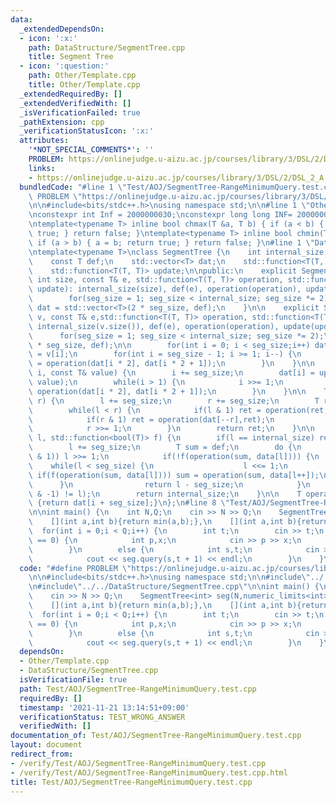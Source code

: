 ```yaml
---
data:
  _extendedDependsOn:
  - icon: ':x:'
    path: DataStructure/SegmentTree.cpp
    title: Segment Tree
  - icon: ':question:'
    path: Other/Template.cpp
    title: Other/Template.cpp
  _extendedRequiredBy: []
  _extendedVerifiedWith: []
  _isVerificationFailed: true
  _pathExtension: cpp
  _verificationStatusIcon: ':x:'
  attributes:
    '*NOT_SPECIAL_COMMENTS*': ''
    PROBLEM: https://onlinejudge.u-aizu.ac.jp/courses/library/3/DSL/2/DSL_2_A
    links:
    - https://onlinejudge.u-aizu.ac.jp/courses/library/3/DSL/2/DSL_2_A
  bundledCode: "#line 1 \"Test/AOJ/SegmentTree-RangeMinimumQuery.test.cpp\"\n#define\
    \ PROBLEM \"https://onlinejudge.u-aizu.ac.jp/courses/library/3/DSL/2/DSL_2_A\"\
    \n\n#include<bits/stdc++.h>\nusing namespace std;\n\n#line 1 \"Other/Template.cpp\"\
    \nconstexpr int Inf = 2000000030;\nconstexpr long long INF= 2000000000000000000;\n\
    \ntemplate<typename T> inline bool chmax(T &a, T b) { if (a < b) { a = b; return\
    \ true; } return false; }\ntemplate<typename T> inline bool chmin(T &a, T b) {\
    \ if (a > b) { a = b; return true; } return false; }\n#line 1 \"DataStructure/SegmentTree.cpp\"\
    \ntemplate<typename T>\nclass SegmentTree {\n    int internal_size, seg_size;\n\
    \    const T def;\n    std::vector<T> dat;\n    std::function<T(T, T)> operation;\n\
    \    std::function<T(T, T)> update;\n\npublic:\n    explicit SegmentTree(const\
    \ int size, const T& e, std::function<T(T, T)> operation, std::function<T(T, T)>\
    \ update): internal_size(size), def(e), operation(operation), update(update) {\n\
    \        for(seg_size = 1; seg_size < internal_size; seg_size *= 2);\n       \
    \ dat = std::vector<T>(2 * seg_size, def);\n    }\n\n    explicit SegmentTree(std::vector<T>\
    \ v, const T& e,std::function<T(T, T)> operation, std::function<T(T, T)> update):\
    \ internal_size(v.size()), def(e), operation(operation), update(update) {\n  \
    \      for(seg_size = 1; seg_size < internal_size; seg_size *= 2);\n        dat.resize(2\
    \ * seg_size, def);\n\n        for(int i = 0; i < seg_size;i++) dat[i + seg_size]\
    \ = v[i];\n        for(int i = seg_size - 1; i >= 1; i--) {\n            dat[i]\
    \ = operation(dat[i * 2], dat[i * 2 + 1]);\n        }\n    }\n\n    void set_val(int\
    \ i, const T& value) {\n        i += seg_size;\n        dat[i] = update(dat[i],\
    \ value);\n        while(i > 1) {\n            i >>= 1;\n            dat[i] =\
    \ operation(dat[i * 2], dat[i * 2 + 1]);\n        }\n    }\n\n    T fold(int l,int\
    \ r) {\n        l += seg_size;\n        r += seg_size;\n        T ret = def;\n\
    \        while(l < r) {\n            if(l & 1) ret = operation(ret,dat[l++]);\n\
    \            if(r & 1) ret = operation(dat[--r],ret);\n            l >>= 1;\n\
    \            r >>= 1;\n        }\n        return ret;\n    }\n\n    int max_right(int\
    \ l, std::function<bool(T)> f) {\n        if(l == internal_size) return internal_size;\n\
    \        l += seg_size;\n        T sum = def;\n        do {\n            while(!(l\
    \ & 1)) l >>= 1;\n            if(!f(operation(sum, data[l]))) {\n            \
    \    while(l < seg_size) {\n                    l <<= 1;\n                   \
    \ if(f(operation(sum, data[l]))) sum = operation(sum, data[l++]);\n          \
    \      }\n                return l - seg_size;\n            }\n        } while((l\
    \ & -1) != l);\n        return internal_size;\n    }\n\n    T operator[](int i)\
    \ {return dat[i + seg_size];}\n};\n#line 8 \"Test/AOJ/SegmentTree-RangeMinimumQuery.test.cpp\"\
    \n\nint main() {\n    int N,Q;\n    cin >> N >> Q;\n    SegmentTree<int> seg(N,numeric_limits<int>::max(),\n\
    \    [](int a,int b){return min(a,b);},\n    [](int a,int b){return b;});\n  \
    \  for(int i = 0;i < Q;i++) {\n        int t;\n        cin >> t;\n        if(t\
    \ == 0) {\n            int p,x;\n            cin >> p >> x;\n            seg.update(p,x);\n\
    \        }\n        else {\n            int s,t;\n            cin >> s >> t;\n\
    \            cout << seg.query(s,t + 1) << endl;\n        }\n    }\n}\n"
  code: "#define PROBLEM \"https://onlinejudge.u-aizu.ac.jp/courses/library/3/DSL/2/DSL_2_A\"\
    \n\n#include<bits/stdc++.h>\nusing namespace std;\n\n#include\"../../Other/Template.cpp\"\
    \n#include\"../../DataStructure/SegmentTree.cpp\"\n\nint main() {\n    int N,Q;\n\
    \    cin >> N >> Q;\n    SegmentTree<int> seg(N,numeric_limits<int>::max(),\n\
    \    [](int a,int b){return min(a,b);},\n    [](int a,int b){return b;});\n  \
    \  for(int i = 0;i < Q;i++) {\n        int t;\n        cin >> t;\n        if(t\
    \ == 0) {\n            int p,x;\n            cin >> p >> x;\n            seg.update(p,x);\n\
    \        }\n        else {\n            int s,t;\n            cin >> s >> t;\n\
    \            cout << seg.query(s,t + 1) << endl;\n        }\n    }\n}\n"
  dependsOn:
  - Other/Template.cpp
  - DataStructure/SegmentTree.cpp
  isVerificationFile: true
  path: Test/AOJ/SegmentTree-RangeMinimumQuery.test.cpp
  requiredBy: []
  timestamp: '2021-11-21 13:14:51+09:00'
  verificationStatus: TEST_WRONG_ANSWER
  verifiedWith: []
documentation_of: Test/AOJ/SegmentTree-RangeMinimumQuery.test.cpp
layout: document
redirect_from:
- /verify/Test/AOJ/SegmentTree-RangeMinimumQuery.test.cpp
- /verify/Test/AOJ/SegmentTree-RangeMinimumQuery.test.cpp.html
title: Test/AOJ/SegmentTree-RangeMinimumQuery.test.cpp
---
```

